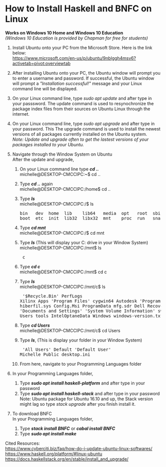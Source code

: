# How to Install Haskell and BNFC on Linux
**Works on Windows 10 Home and Windows 10 Education** <br>
*(Windows 10 Education is provided by Chapman for free for students)*

1. Install Ubuntu onto your PC from the Microsoft Store. Here is the link below: <br>
https://www.microsoft.com/en-us/p/ubuntu/9nblggh4msv6?activetab=pivot:overviewtab

2. After installing Ubuntu onto your PC, the Ubuntu window will prompt you to enter a username and password. 
If successful, the Ubuntu window will prompt a *"Installation successful!"* message and your Linux command line will be displayed.

3. On your Linux command line, type *sudo apt update* and after type in your passsword. 
The update command is used to resynochronize the package index files from their sources on Ubuntu Linux through the internet.

4. On your Linux command line, type *sudo apt upgrade* and after type in your password. This
The upgrade command is used to install the newest versions of all packages currently installed on the Ubuntu system. <br>
*Note: Update and upgrade often to get the lastest versions of your packages installed to your Ubuntu.*

5. Navigate through the Window System on Ubuntu <br>
After the update and upgrade, <br>
   1. On your Linux command line type ***cd ..*** <br>
      michelle@DESKTOP-CMCCIPC:~$ cd ..
           
   2. Type ***cd ..*** again <br>
      michelle@DESKTOP-CMCCIPC:/home$ cd ..
           
   3. Type ***ls*** <br>
      michelle@DESKTOP-CMCCIPC:/$ ls <br>
      <pre>
      bin   dev  home  lib    lib64   media  opt   root  sbin  srv  tmp  var
      boot  etc  init  lib32  libx32  mnt    proc  run   snap  sys  usr
      </pre> 
   4. Type ***cd mnt*** <br>
           michelle@DESKTOP-CMCCIPC:/$ cd mnt
          
   5. Type ***ls*** (This will display your C: drive in your Window System) <br>
           michelle@DESKTOP-CMCCIPC:/mnt$ ls <br>
           <pre>
           c
           </pre>
        
   6. Type ***cd c*** <br>
           michelle@DESKTOP-CMCCIPC:/mnt$ cd c
           
   7. Type ***ls*** <br>
           michelle@DESKTOP-CMCCIPC:/mnt/c$ ls <br>
           <pre>
           '$Recycle.Bin'             PerfLogs                     Xilinx
            Apps                     'Program Files'               cygwin64
            Autodesk                 'Program Files (x86)'         hiberfil.sys
            Config.Msi                ProgramData                  mfg.sdr
            Dell                      Recovery                     pagefile.sys
           'Documents and Settings'  'System Volume Information'   swapfile.sys
            Intel                     Users                        tools
            IntelOptaneData           Windows                      windows-version.txt
            </pre>
   8. Type ***cd Users*** <br>
            michelle@DESKTOP-CMCCIPC:/mnt/c$ cd Users
            
   9. Type ***ls***, (This is display your folder in your Window System) <br>
             <pre>
            'All Users'   Default  'Default User'   Michelle    Public   desktop.ini
             </pre>
   10. From here, navigate to your Programming Languages folder

6. In your Programming Languages folder, 
   1. Type ***sudo apt install haskell-platform*** and after type in your password
   2. Type ***sudo apt install haskell-stack*** and after type in your password <br>
   Note: Ubuntu package for Ubuntu 16.10 and up, the Stack version might lag so type *stack upgrade* after you finish install it.

7. To download BNFC <br>
In your Programming Languages folder,
     1. Type ***stack install BNFC*** or ***cabal install BNFC***
     2. Type ***sudo apt install make***
 
     
Cited Resources: <br>
https://www.cyberciti.biz/faq/how-do-i-update-ubuntu-linux-softwares/ <br>
https://www.haskell.org/platform/#linux-ubuntu <br>
https://docs.haskellstack.org/en/stable/install_and_upgrade/
